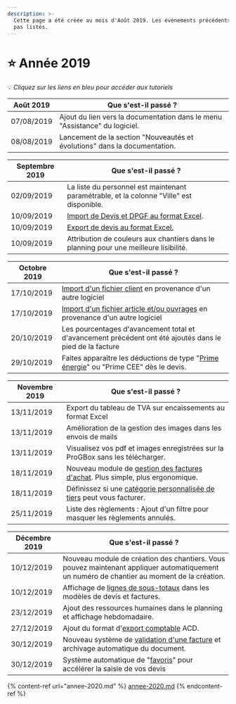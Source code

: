 ```yaml
---
description: >-
  Cette page a été créée au mois d'Août 2019. Les événements précédents ne sont
  pas listés.
---
```


# ⭐ Année 2019

:bulb: _Cliquez sur les liens en bleu pour accéder aux tutoriels_

| Août 2019  | Que s'est-il passé ?                                                       |
| ---------- | -------------------------------------------------------------------------- |
| 07/08/2019 | Ajout du lien vers la documentation dans le menu "Assistance" du logiciel. |
| 08/08/2019 | Lancement de la section "Nouveautés et évolutions" dans la documentation.  |

| Septembre 2019 | Que s'est-il passé ?                                                                                                                   |
| -------------- | -------------------------------------------------------------------------------------------------------------------------------------- |
| 02/09/2019     | La liste du personnel est maintenant paramétrable, et la colonne "Ville" est disponible.                                               |
| 10/09/2019     | [Import de Devis et DPGF au format Excel](../pour-aller-plus-loin/les-devis/import-export.md#import-de-dpgf-et-devis-au-format-excel). |
| 10/09/2019     | [Export de devis au format Excel.](../pour-aller-plus-loin/les-devis/import-export.md#export-de-devis-au-format-excel)                 |
| 10/09/2019     | Attribution de couleurs aux chantiers dans le planning pour une meilleure lisibilité.                                                  |

| Octobre 2019 | Que s'est-il passé ?                                                                                                                                                                                                  |
| ------------ | --------------------------------------------------------------------------------------------------------------------------------------------------------------------------------------------------------------------- |
| 17/10/2019   | [Import d'un fichier client](../pour-aller-plus-loin/les-tiers/importer.md) en provenance d'un autre logiciel                                                                                                         |
| 17/10/2019   | [Import d'un fichier article et/ou ouvrages](../pour-aller-plus-loin/bibliotheque-de-chiffrage/importer/import-de-fichier-fournitures-ou-ouvrages.md) en provenance d'un autre logiciel                               |
| 20/10/2019   | Les pourcentages d'avancement total et d'avancement précédent ont été ajoutés dans le pied de la facture                                                                                                              |
| 29/10/2019   | Faites apparaître les déductions de type "[Prime énergie](../pour-aller-plus-loin/les-devis/creer-and-saisir-un-devis/deductions-complementaires/autres-deductions.md#la-prime-energie)" ou "Prime CEE" dès le devis. |

| Novembre 2019 | Que s'est-il passé ?                                                                                                                          |
| ------------- | --------------------------------------------------------------------------------------------------------------------------------------------- |
| 13/11/2019    | Export du tableau de TVA sur encaissements au format Excel                                                                                    |
| 13/11/2019    | Amélioration de la gestion des images dans les envois de mails                                                                                |
| 13/11/2019    | Visualisez vos pdf et images enregistrées sur la ProGBox sans les télécharger.                                                                |
| 18/11/2019    | Nouveau module de [gestion des factures d'achat](../pour-aller-plus-loin/les-achats/les-factures-dachat.md). Plus simple, plus ergonomique.   |
| 18/11/2019    | Définissez si une [catégorie personnalisée de tiers](../pour-aller-plus-loin/les-tiers/categories-et-groupes-de-tiers.md) peut vous facturer. |
| 25/11/2019    | Liste des règlements : Ajout d'un filtre pour masquer les règlements annulés.                                                                 |

| Décembre 2019 | Que s'est-il passé ?                                                                                                                                                                 |
| ------------- | ------------------------------------------------------------------------------------------------------------------------------------------------------------------------------------ |
| 10/12/2019    | Nouveau module de création des chantiers. Vous pouvez maintenant appliquer automatiquement un numéro de chantier au moment de la création.                                           |
| 10/12/2019    | Affichage de [lignes de sous-totaux](../pour-aller-plus-loin/modeles-de-document.md#lignes-de-sous-totaux) dans les modèles de devis et factures.                                    |
| 23/12/2019    | Ajout des ressources humaines dans le planning et affichage hebdomadaire.                                                                                                            |
| 27/12/2019    | Ajout du format d'[export comptable](../pour-aller-plus-loin/exports-comptables/) ACD.                                                                                               |
| 30/12/2019    | Nouveau système de [validation d'une facture](../pour-aller-plus-loin/les-factures/valider-une-facture.md#finaliser-une-facture) et archivage automatique du document.               |
| 30/12/2019    | Système automatique de "[favoris](../pour-aller-plus-loin/les-devis/creer-and-saisir-un-devis/saisir-les-lignes-du-devis/#methodes-de-saisie)" pour accélérer la saisie de vos devis |

{% content-ref url="annee-2020.md" %}
[annee-2020.md](annee-2020.md)
{% endcontent-ref %}


